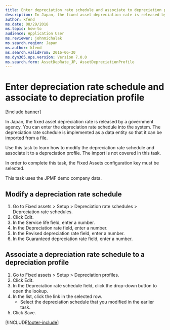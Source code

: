```yaml
---
title: Enter depreciation rate schedule and associate to depreciation profile
description: In Japan, the fixed asset depreciation rate is released by a government agency.
author: kfend
ms.date: 08/29/2018
ms.topic: how-to
audience: Application User
ms.reviewer: johnmichalak
ms.search.region: Japan
ms.author: kfend
ms.search.validFrom: 2016-06-30
ms.dyn365.ops.version: Version 7.0.0
ms.search.form: AssetDepRate_JP, AssetDepreciationProfile
---
```

# Enter depreciation rate schedule and associate to depreciation profile

[!include [banner](../../includes/banner.md)]

In Japan, the fixed asset depreciation rate is released by a government agency. You can enter the depreciation rate schedule into the system. The depreciation rate schedule is implemented as a data entity so that it can be imported from a file. 



Use this task to learn how to modify the depreciation rate schedule and associate it to a depreciation profile. The import is not covered in this task. 



In order to complete this task, the Fixed Assets configuration key must be selected.



This task uses the JPMF demo company data.


## Modify a depreciation rate schedule
1. Go to Fixed assets > Setup > Depreciation rate schedules > Depreciation rate schedules.
2. Click Edit.
3. In the Service life field, enter a number.
4. In the Depreciation rate field, enter a number.
5. In the Revised depreciation rate field, enter a number.
6. In the Guaranteed depreciation rate field, enter a number.

## Associate a depreciation rate schedule to a depreciation profile 
1. Go to Fixed assets > Setup > Depreciation profiles.
2. Click Edit.
3. In the Depreciation rate schedule field, click the drop-down button to open the lookup.
4. In the list, click the link in the selected row.
    * Select the depreciation schedule that you modified in the earlier task.  
5. Click Save.



[!INCLUDE[footer-include](../../../includes/footer-banner.md)]

